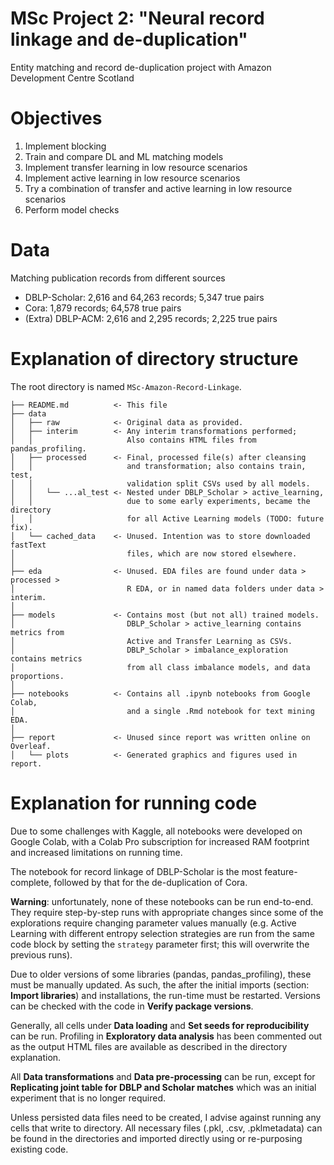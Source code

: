 # MSc Project 2: "Neural record linkage and de-duplication"
Entity matching and record de-duplication project with
Amazon Development Centre Scotland

# Objectives
1. Implement blocking
2. Train and compare DL and ML matching models
3. Implement transfer learning in low resource scenarios
4. Implement active learning in low resource scenarios
5. Try a combination of transfer and active learning in low resource scenarios
6. Perform model checks

# Data
Matching publication records from different sources

- DBLP-Scholar: 2,616 and 64,263 records; 5,347 true pairs
- Cora: 1,879 records; 64,578 true pairs
- (Extra) DBLP-ACM: 2,616 and 2,295 records; 2,225 true pairs

# Explanation of directory structure

The root directory is named `MSc-Amazon-Record-Linkage`.

```
├── README.md          <- This file
├── data
│   ├── raw            <- Original data as provided.
│   ├── interim        <- Any interim transformations performed;
│   │                     Also contains HTML files from pandas_profiling.
│   ├── processed      <- Final, processed file(s) after cleansing
│   │                     and transformation; also contains train, test,
│   │                     validation split CSVs used by all models.
│   │   └── ...al_test <- Nested under DBLP_Scholar > active_learning,
│   │                     due to some early experiments, became the directory
│   │                     for all Active Learning models (TODO: future fix).
│   └── cached_data    <- Unused. Intention was to store downloaded fastText
│                         files, which are now stored elsewhere.
│
├── eda                <- Unused. EDA files are found under data > processed >
│                         R EDA, or in named data folders under data > interim.
│
├── models             <- Contains most (but not all) trained models.
│                         DBLP_Scholar > active_learning contains metrics from
│                         Active and Transfer Learning as CSVs.
│                         DBLP_Scholar > imbalance_exploration contains metrics
│                         from all class imbalance models, and data proportions.
│
├── notebooks          <- Contains all .ipynb notebooks from Google Colab,
│                         and a single .Rmd notebook for text mining EDA.
│
├── report             <- Unused since report was written online on Overleaf.
│   └── plots          <- Generated graphics and figures used in report.
```

# Explanation for running code

Due to some challenges with Kaggle, all notebooks were developed on Google
Colab, with a Colab Pro subscription for increased RAM footprint and increased
limitations on running time.

The notebook for record linkage of DBLP-Scholar is the most feature-complete,
followed by that for the de-duplication of Cora.

**Warning**: unfortunately, none of these notebooks can be run end-to-end. They
require step-by-step runs with appropriate changes since some of the
explorations require changing parameter values manually (e.g. Active Learning
  with different entropy selection strategies are run from the same code block
  by setting the `strategy` parameter first; this will overwrite the previous
  runs).

Due to older versions of some libraries (pandas, pandas_profiling), these must
be manually updated. As such, the after the initial imports
(section: **Import libraries**) and installations, the run-time must be
restarted. Versions can be checked with the code in **Verify package versions**.

Generally, all cells under **Data loading** and
**Set seeds for reproducibility** can be run. Profiling in
**Exploratory data analysis** has been commented out as the output HTML files
are available as described in the directory explanation.

All **Data transformations** and **Data pre-processing** can be run, except for
**Replicating joint table for DBLP and Scholar matches** which was an initial
experiment that is no longer required.

Unless persisted data files need to be created, I advise against running any
cells that write to directory. All necessary files (.pkl, .csv,
  .pklmetadata) can be found in the directories and imported directly using or
  re-purposing existing code.
